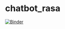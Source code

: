 # chatbot_rasa

[![Binder](https://mybinder.org/badge_logo.svg)](https://mybinder.org/v2/gh/siqueiraoctavio/chatbot_rasa.git/HEAD)
